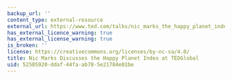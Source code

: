 ```yaml
---
backup_url: ''
content_type: external-resource
external_url: https://www.ted.com/talks/nic_marks_the_happy_planet_index
has_external_licence_warning: true
has_external_license_warning: true
is_broken: ''
license: https://creativecommons.org/licenses/by-nc-sa/4.0/
title: Nic Marks Discusses the Happy Planet Index at TEDGlobal
uid: 52585920-ddaf-44fa-ab78-5e21784e01be
---
```

